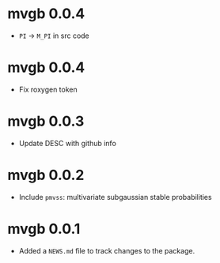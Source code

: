 # mvgb 0.0.4

* `PI` -> `M_PI` in src code

# mvgb 0.0.4

* Fix roxygen token

# mvgb 0.0.3

* Update DESC with github info

# mvgb 0.0.2

* Include `pmvss`: multivariate subgaussian stable probabilities

# mvgb 0.0.1

* Added a `NEWS.md` file to track changes to the package.
